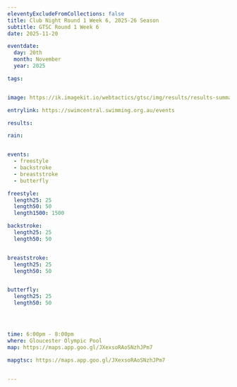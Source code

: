 ```yaml
---
eleventyExcludeFromCollections: false
title: Club Night Round 1 Week 6, 2025-26 Season
subtitle: GTSC Round 1 Week 6
date: 2025-11-20

eventdate:
  day: 20th
  month: November
  year: 2025

tags:


image: https://ik.imagekit.io/webtactics/gtsc/img/results/results-summary-6.jpg

entrylink: https://swimcentral.swimming.org.au/events

results: 

rain: 


events:
  - freestyle
  - backstroke
  - breaststroke
  - butterfly

freestyle:
  length25: 25
  length50: 50
  length1500: 1500

backstroke:
  length25: 25
  length50: 50


breaststroke:
  length25: 25
  length50: 50


butterfly:
  length25: 25
  length50: 50




time: 6:00pm - 8:00pm
where: Gloucester Olympic Pool
map: https://maps.app.goo.gl/JXexsoRAoSNzhJPm7

mapgtsc: https://maps.app.goo.gl/JXexsoRAoSNzhJPm7


---
```

